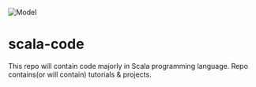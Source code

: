 
![Model](https://github.com/IshanRattan/scala-code/tree/main/img/scala.jpg)

# scala-code
This repo will contain code majorly in Scala programming language. 
Repo contains(or will contain) tutorials &amp; projects.

